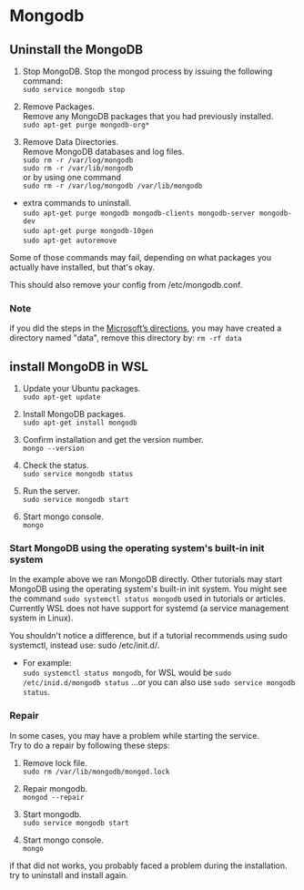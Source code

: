 # Mongodb

## Uninstall the MongoDB

1. Stop MongoDB.
Stop the mongod process by issuing the following command:  
`sudo service mongodb stop`

2. Remove Packages.  
Remove any MongoDB packages that you had previously installed.  
`sudo apt-get purge mongodb-org*`

3. Remove Data Directories.  
Remove MongoDB databases and log files.  
`sudo rm -r /var/log/mongodb`  
`sudo rm -r /var/lib/mongodb`  
or by using one command  
`sudo rm -r /var/log/mongodb /var/lib/mongodb`

* extra commands to uninstall.  
`sudo apt-get purge mongodb mongodb-clients mongodb-server mongodb-dev`  
`sudo apt-get purge mongodb-10gen`  
`sudo apt-get autoremove`  

Some of those commands may fail, depending on what packages you actually have installed, but that's okay.

This should also remove your config from /etc/mongodb.conf.

### Note

if you did the steps in the [Microsoft’s directions](https://docs.microsoft.com/en-us/windows/wsl/tutorials/wsl-database#install-mongodb), you may have created a directory named "data", remove this directory by:
`rm -rf data`

## install MongoDB in WSL

1. Update your Ubuntu packages.  
`sudo apt-get update`

2. Install MongoDB packages.  
`sudo apt-get install mongodb`

3. Confirm installation and get the version number.  
`mongo --version`

4. Check the status.  
`sudo service mongodb status`

5. Run the server.  
`sudo service mongodb start`

6. Start mongo console.  
`mongo`

### Start MongoDB using the operating system's built-in init system

In the example above we ran MongoDB directly. Other tutorials may start MongoDB using the operating system's built-in init system. You might see the command `sudo systemctl status mongodb` used in tutorials or articles. Currently WSL does not have support for systemd (a service management system in Linux).

You shouldn't notice a difference, but if a tutorial recommends using sudo systemctl, instead use: sudo /etc/init.d/.

* For example:  
`sudo systemctl status mongodb`, for WSL would be `sudo /etc/inid.d/mongodb status` ...or you can also use `sudo service mongodb status`.

### Repair

In some cases, you may have a problem while starting the service.  
Try to do a repair by following these steps:

1. Remove lock file.  
`sudo rm /var/lib/mongodb/mongod.lock`

2. Repair mongodb.  
`mongod --repair`

3. Start mongodb.  
`sudo service mongodb start`

4. Start mongo console.  
`mongo`

if that did not works, you probably faced a problem during the installation.  
try to uninstall and install again.
